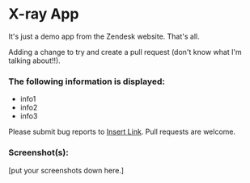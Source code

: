 # X-ray App

It's just a demo app from the Zendesk website. That's all.

Adding a change to try and create a pull request (don't know what I'm talking about!!).

### The following information is displayed:

* info1
* info2
* info3

Please submit bug reports to [Insert Link](). Pull requests are welcome.

### Screenshot(s):
[put your screenshots down here.]
